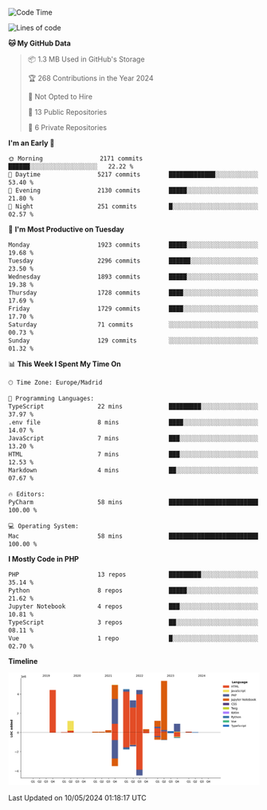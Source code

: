 <!--START_SECTION:waka-->
![Code Time](http://img.shields.io/badge/Code%20Time-153%20hrs%2035%20mins-blue)

![Lines of code](https://img.shields.io/badge/From%20Hello%20World%20I%27ve%20Written-31.3%20million%20lines%20of%20code-blue)

**🐱 My GitHub Data** 

> 📦 1.3 MB Used in GitHub's Storage 
 > 
> 🏆 268 Contributions in the Year 2024
 > 
> 🚫 Not Opted to Hire
 > 
> 📜 13 Public Repositories 
 > 
> 🔑 6 Private Repositories 
 > 
**I'm an Early 🐤** 

```text
🌞 Morning                2171 commits        ██████░░░░░░░░░░░░░░░░░░░   22.22 % 
🌆 Daytime                5217 commits        █████████████░░░░░░░░░░░░   53.40 % 
🌃 Evening                2130 commits        █████░░░░░░░░░░░░░░░░░░░░   21.80 % 
🌙 Night                  251 commits         █░░░░░░░░░░░░░░░░░░░░░░░░   02.57 % 
```
📅 **I'm Most Productive on Tuesday** 

```text
Monday                   1923 commits        █████░░░░░░░░░░░░░░░░░░░░   19.68 % 
Tuesday                  2296 commits        ██████░░░░░░░░░░░░░░░░░░░   23.50 % 
Wednesday                1893 commits        █████░░░░░░░░░░░░░░░░░░░░   19.38 % 
Thursday                 1728 commits        ████░░░░░░░░░░░░░░░░░░░░░   17.69 % 
Friday                   1729 commits        ████░░░░░░░░░░░░░░░░░░░░░   17.70 % 
Saturday                 71 commits          ░░░░░░░░░░░░░░░░░░░░░░░░░   00.73 % 
Sunday                   129 commits         ░░░░░░░░░░░░░░░░░░░░░░░░░   01.32 % 
```


📊 **This Week I Spent My Time On** 

```text
🕑︎ Time Zone: Europe/Madrid

💬 Programming Languages: 
TypeScript               22 mins             █████████░░░░░░░░░░░░░░░░   37.97 % 
.env file                8 mins              ████░░░░░░░░░░░░░░░░░░░░░   14.07 % 
JavaScript               7 mins              ███░░░░░░░░░░░░░░░░░░░░░░   13.20 % 
HTML                     7 mins              ███░░░░░░░░░░░░░░░░░░░░░░   12.53 % 
Markdown                 4 mins              ██░░░░░░░░░░░░░░░░░░░░░░░   07.67 % 

🔥 Editors: 
PyCharm                  58 mins             █████████████████████████   100.00 % 

💻 Operating System: 
Mac                      58 mins             █████████████████████████   100.00 % 
```

**I Mostly Code in PHP** 

```text
PHP                      13 repos            █████████░░░░░░░░░░░░░░░░   35.14 % 
Python                   8 repos             █████░░░░░░░░░░░░░░░░░░░░   21.62 % 
Jupyter Notebook         4 repos             ███░░░░░░░░░░░░░░░░░░░░░░   10.81 % 
TypeScript               3 repos             ██░░░░░░░░░░░░░░░░░░░░░░░   08.11 % 
Vue                      1 repo              █░░░░░░░░░░░░░░░░░░░░░░░░   02.70 % 
```



**Timeline**

![Lines of Code chart](https://raw.githubusercontent.com/danisoronellas/danisoronellas/main/assets/bar_graph.png)


 Last Updated on 10/05/2024 01:18:17 UTC
<!--END_SECTION:waka-->
